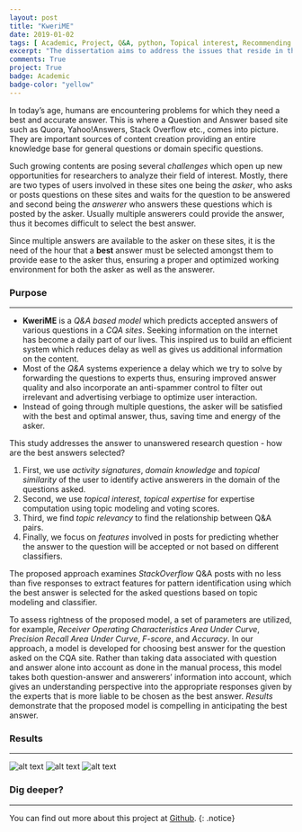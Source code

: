 ```yaml
---
layout: post
title: "KweriME"
date: 2019-01-02
tags: [ Academic, Project, Q&A, python, Topical interest, Recommending the best answer, Machine Learning, Predictive analytics, Reputation, Gaussian Naïve Bayes, Decision trees]
excerpt: "The dissertation aims to address the issues that reside in the community based Q&A websites with KweriME, a reputation based QA system which employs a category and theme based reputation management system to evaluate users willingness and capability to answer various kinds of questions, while at the same time improving the response latency and answer quality."
comments: True
project: True
badge: Academic
badge-color: "yellow"
---
```

In today’s age, humans are encountering problems for which they need a best and accurate answer. This is where a Question and Answer based site such as Quora, Yahoo!Answers, Stack Overflow etc., comes into picture. They are important sources of content creation providing an entire knowledge base for general questions or domain specific questions.

 Such growing contents are posing several *challenges* which open up new opportunities for researchers to analyze their field of interest. Mostly, there are two types of users involved in these sites one being the *asker*, who asks or posts questions on these sites and waits for the question to be answered and second being the *answerer* who answers these questions which is posted by the asker. Usually multiple answerers could provide the answer, thus it becomes difficult to select the best answer.

Since multiple answers are available to the asker on these sites, it is the need of the hour that a **best** answer must be selected amongst them to provide ease to the asker thus, ensuring a proper and optimized working environment for both the asker as well as the answerer.
### Purpose

---

* **KweriME** is a *Q&A based model* which predicts accepted answers of various questions in a *CQA sites*. Seeking information on the internet has become a daily part of our lives. This inspired us to build an efficient system which reduces delay as well as gives us additional information on the content.
* Most of the *Q&A* systems experience a delay which we try to solve by forwarding the questions to experts thus, ensuring improved answer quality and also incorporate an anti-spammer control to filter out irrelevant and advertising verbiage to optimize user interaction.
* Instead of going through multiple questions, the asker will be satisfied with the best and optimal answer, thus, saving time and energy of the asker.

This study addresses the answer to unanswered research question - how are the best answers selected?
1. First, we use *activity signatures*, *domain knowledge* and *topical similarity* of the user to identify active answerers in the domain of the questions asked.
2. Second, we use *topical interest*, *topical expertise* for expertise computation using topic modeling and voting scores.
3. Third, we find *topic relevancy* to find the relationship between Q&A pairs.
4. Finally, we focus on *features* involved in posts for predicting whether the answer to the question will be accepted or not based on different classifiers.

The proposed approach examines *StackOverflow* Q&A posts with no less than five responses to extract features for pattern identification using which the best answer is selected for the asked questions based on topic modeling and classifier.

To assess rightness of the proposed model, a set of parameters are utilized, for example, *Receiver Operating Characteristics Area Under Curve*, *Precision Recall Area Under Curve*, *F-score*, and *Accuracy*.
In our approach, a model is developed for choosing best answer for the question asked on the CQA site. Rather than taking data associated with question and answer alone into account as done in the manual process, this model takes both question-answer and answerers’ information into account, which gives an understanding perspective into the appropriate responses given by the experts that is more liable to be chosen as the best answer.
*Results* demonstrate that the proposed model is compelling in anticipating the best answer.
### Results

---

![alt text](https://i.imgur.com/9oAsqYf.png "Results")
![alt text](https://i.imgur.com/lkKi4hn.png "ROC Graph")
![alt text](https://i.imgur.com/VH29aJq.png "Summary")

### Dig deeper?

---

You can find out more about this project at [Github](https://github.com/Kau5h1K/KweriME).
{: .notice}
